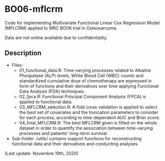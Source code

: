 # BO06-mflcrm

Code for implementing Multivariate Functional Linear Cox Regression Model (MFLCRM) applied to MRC BO06 trial in Osteosarcoma.

Data are not online available due to confidentiality.


## Description

- Files:
  - 01_functional_data.R: Time-varying processes related to Alkaline Phospatase (ALP) levels, White Blood Cell (WBC) counts and standardized cumulative dose of chemotherapy are expressed in form of functions and their derivatives over time applying Functional Data Analysis (FDA) techniques.
  - 02_fpca.R: Functional Principal Component Analysis (FPCA) is applied to functional data.
  - 03_MFLCRM_selection.R: K-fold cross validation is applied to select the best set of covariates and the truncation parameters  to consider for each process, according to time-dependent AUC and Brier score.
  - 04_final_MFLCRM.R: The best MFLCRM given is fitted on the whole dataset in order to quantify the association between time-varying processes and patients' long-term survival.
- Sub-folder ./utils/ contains support functions for reconstructing functional data and their derivatives and conducting analyses.

(Last update: Novembre 19th, 2020)
